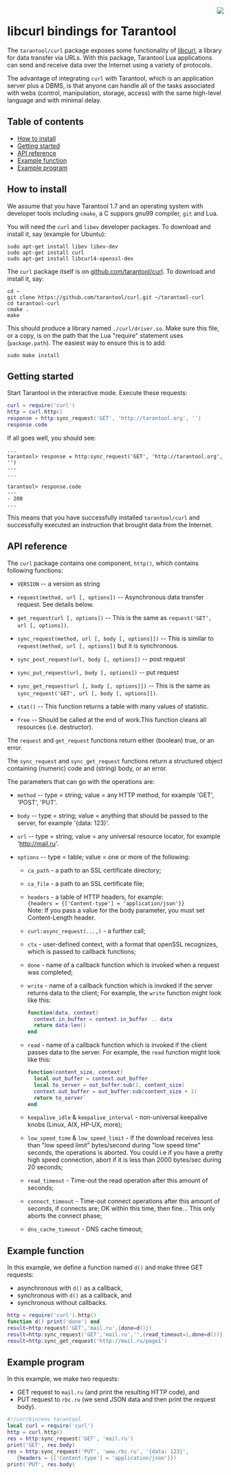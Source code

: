 <a href="http://tarantool.org">
    <img src="https://avatars2.githubusercontent.com/u/2344919?v=2&s=250" align="right">
</a>
<!--a href="https://travis-ci.org/tarantool/curl">
    <img src="https://travis-ci.org/tarantool/curl.png?branch=master" align="right">
</a-->

# libcurl bindings for Tarantool
    
The `tarantool/curl` package exposes some functionality of
[libcurl](http://https://curl.haxx.se/libcurl),
a library for data transfer via URLs.
With this package, Tarantool Lua applications can
send and receive data over the Internet using a variety of protocols.

The advantage of integrating `curl` with Tarantool, which is an application
server plus a DBMS, is that anyone can handle all of the tasks associated with
webs (control, manipulation, storage, access) with the same high-level language
and with minimal delay.

## Table of contents

* [How to install](#how-to-install)
* [Getting started](#getting-started)
* [API reference](#api-reference)
* [Example function](#example-function)
* [Example program](#example-program)

## How to install

We assume that you have Tarantool 1.7 and an operating system with developer
tools including `cmake`, a C suppors gnu99 compiler, `git` and Lua.

You will need the `curl` and `libev` developer packages. To download and install it, say
(example for Ubuntu):
```
sudo apt-get install libev libev-dev
sudo apt-get install curl
sudo apt-get install libcurl4-openssl-dev
```

The `curl` package itself is on
[github.com/tarantool/curl](github.com/tarantool/curl).
To download and install it, say:
```
cd ~
git clone https://github.com/tarantool/curl.git ~/tarantool-curl
cd tarantool-curl
cmake .
make
```

This should produce a library named `./curl/driver.so`.
Make sure this file, or a copy, is on the path that the Lua "require" statement
uses (`package.path`). The easiest way to ensure this is to add:
```
sudo make install
```

## Getting started

Start Tarantool in the interactive mode. Execute these requests:
```lua
curl = require('curl')
http = curl.http()
response = http:sync_request('GET', 'http://tarantool.org', '')
response.code
```

If all goes well, you should see:
```
...
tarantool> response = http:sync_request('GET', 'http://tarantool.org', '')
---
...

tarantool> response.code
---
- 200
...
```

This means that you have successfully installed `tarantool/curl` and
successfully executed an instruction that brought data from the Internet.

## API reference

The `curl` package contains one component, `http()`, which contains following 
functions:

* `VERSION` -- a version as string

* `request(method, url [, options])` -- Asynchronous data transfer 
  request. See details below.

* `get_request(url [, options])` -- This is the same as `request('GET', 
  url [, options])`.

* `sync_request(method, url [, body [, options]])` -- This is similar to 
  `request(method, url [, options])` but it is synchronous.

* `sync_post_request(url, body [, options])` -- post request

* `sync_put_request(url, body [, options])` -- put request

* `sync_get_request(url [, body [, options]])` -- This is the same as 
  `sync_request('GET', url [, body [, options]])`.

* `stat()` -- This function returns a table with many values of statistic.

* `free` -- Should be called at the end of work.This function cleans all resources (i.e. destructor).

The `request` and `get_request` functions return either (boolean) true, 
or an error.

The `sync_request` and `sync_get_request` functions return a structured 
object containing (numeric) code and (string) body, or an error.

The parameters that can go with the operations are:

* `method` -- type = string; value = any HTTP method, for example 'GET',
  'POST', 'PUT'.

* `body` -- type = string; value = anything that should be passed to the
  server, for example '{data: 123}'.

* `url` -- type = string; value = any universal resource locator, for
  example 'http://mail.ru'.

* `options` -- type = table; value = one or more of the following:

    * `ca_path` - a path to an SSL certificate directory;

    * `ca_file` - a path to an SSL certificate file;

    * `headers` - a table of HTTP headers, for example:  
      `{headers = {['Content-type'] = 'application/json'}}`  
      Note: If you pass a value for the body parameter, you must set Content-Length header.

    * `curl:async_request(...,)` - a further call;

    * `ctx` - user-defined context, with a format that openSSL
      recognizes, which is passed to callback functions;

    * `done` - name of a callback function which is invoked when a request
      was completed;

    * `write` - name of a callback function which is invoked if the
      server returns data to the client;
      For example, the `write` function might look like this:
      ```lua
      function(data, context)
        context.in_buffer = context.in_buffer .. data
        return data:len()
      end
      ```

    * `read` - name of a callback function which is invoked if the
      client passes data to the server.
      For example, the `read` function might look like this:
      ```lua
      function(content_size, context)
        local out_buffer = context.out_buffer
        local to_server = out_buffer:sub(1, content_size)
        context.out_buffer = out_buffer:sub(content_size + 1)
        return to_server`
      end
      ```
    * `keepalive_idle` & `keepalive_interval` - non-universal keepalive
      knobs (Linux, AIX, HP-UX, more);

    * `low_speed_time` & `low_speed_limit` - If the download receives
      less than "low speed limit" bytes/second during "low speed time" seconds,
      the operations is aborted. You could i.e if you have a pretty high speed
      connection, abort if it is less than 2000 bytes/sec during 20 seconds;

    * `read_timeout` - Time-out the read operation after this amount of seconds;

    * `connect_timeout` - Time-out connect operations after this amount of
      seconds, if connects are; OK within this time,
      then fine... This only aborts the connect phase;

    * `dns_cache_timeout` - DNS cache timeout;

## Example function

In this example, we define a function named `d()` and make three GET requests:
* asynchronous with `d()` as a callback,
* synchronous with `d()` as a callback, and
* synchronous without callbacks.

```lua
http = require('curl').http()
function d() print('done') end
result=http:request('GET','mail.ru',{done=d()})
result=http:sync_request('GET','mail.ru','',{read_timeout=1,done=d())})
result=http:sync_get_request('http://mail.ru/page1')
```

## Example program

In this example, we make two requests:
* GET request to `mail.ru` (and print the resulting HTTP code), and
* PUT request to `rbc.ru` (we send JSON data and then print the request body).

```lua
#!/usr/bin/env tarantool
local curl = require('curl')
http = curl.http()
res = http:sync_request('GET', 'mail.ru')
print('GET', res.body)
res = http:sync_request('PUT', 'www.rbc.ru', '{data: 123}',
   {headers = {['Content-type'] = 'application/json'}})
print('PUT', res.body)
```


